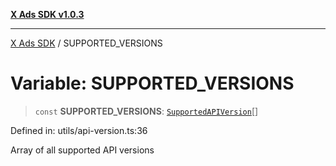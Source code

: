 [**X Ads SDK v1.0.3**](../README.md)

***

[X Ads SDK](../globals.md) / SUPPORTED\_VERSIONS

# Variable: SUPPORTED\_VERSIONS

> `const` **SUPPORTED\_VERSIONS**: [`SupportedAPIVersion`](../type-aliases/SupportedAPIVersion.md)[]

Defined in: utils/api-version.ts:36

Array of all supported API versions
